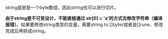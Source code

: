 string底层是一个byte数组，因此string也可以进行切片。

**由于string是不可变设计，不能直接通过 str[0] = 'a'的方式去修改字符串（编译报错）**。如果要修改string类型的变量，需要string to []byte/或者是[]rune，修改完成后再转成string。

